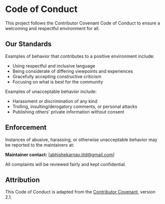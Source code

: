 # Code of Conduct

This project follows the Contributor Covenant Code of Conduct to ensure a welcoming and respectful environment for all.

## Our Standards

Examples of behavior that contributes to a positive environment include:
- Using respectful and inclusive language
- Being considerate of differing viewpoints and experiences
- Gracefully accepting constructive criticism
- Focusing on what is best for the community

Examples of unacceptable behavior include:
- Harassment or discrimination of any kind
- Trolling, insulting/derogatory comments, or personal attacks
- Publishing others’ private information without consent

## Enforcement

Instances of abusive, harassing, or otherwise unacceptable behavior may be reported to the maintainers at:

**Maintainer contact:** [abhishekarnav.iitd@gmail.com]

All complaints will be reviewed fairly and kept confidential.

## Attribution

This Code of Conduct is adapted from the [Contributor Covenant](https://www.contributor-covenant.org/), version 2.1.

